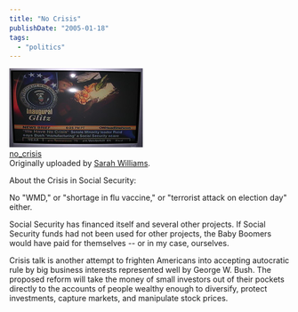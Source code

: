 ```yaml
---
title: "No Crisis"
publishDate: "2005-01-18"
tags: 
  - "politics"
---
```


[![](images/3454839_ac47a32aba_m.jpg)](http://www.flickr.com/photos/54325514@N00/3454839/ "photo sharing")  
[no\_crisis](http://www.flickr.com/photos/54325514@N00/3454839/)  
Originally uploaded by [Sarah Williams](http://www.flickr.com/people/54325514@N00/).

About the Crisis in Social Security:  
  
No "WMD," or "shortage in flu vaccine," or "terrorist attack on election day" either.  
  
Social Security has financed itself and several other projects. If Social Security funds had not been used for other projects, the Baby Boomers would have paid for themselves -- or in my case, ourselves.  
  
Crisis talk is another attempt to frighten Americans into accepting autocratic rule by big business interests represented well by George W. Bush. The proposed reform will take the money of small investors out of their pockets directly to the accounts of people wealthy enough to diversify, protect investments, capture markets, and manipulate stock prices.
